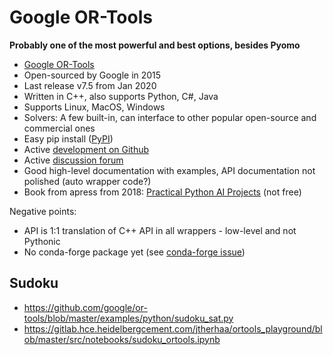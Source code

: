 # Google OR-Tools

**Probably one of the most powerful and best options, besides Pyomo**

* [Google OR-Tools](https://developers.google.com/optimization)
* Open-sourced by Google in 2015
* Last release v7.5 from Jan 2020
* Written in C++, also supports Python, C#, Java
* Supports Linux, MacOS, Windows
* Solvers: A few built-in, can interface to other popular open-source and commercial ones
* Easy pip install ([PyPI](https://pypi.org/project/ortools/))
* Active [development on Github](https://github.com/google/or-tools)
* Active [discussion forum](https://groups.google.com/forum/#!forum/or-tools-discuss)
* Good high-level documentation with examples, API documentation not polished (auto wrapper code?)
* Book from apress from 2018: [Practical Python AI Projects](https://www.apress.com/de/book/9781484234228) (not free)

Negative points:
* API is 1:1 translation of C++ API in all wrappers - low-level and not Pythonic
* No conda-forge package yet (see [conda-forge issue](https://github.com/conda-forge/staged-recipes/issues/2717))

## Sudoku

* https://github.com/google/or-tools/blob/master/examples/python/sudoku_sat.py
* https://gitlab.hce.heidelbergcement.com/jtherhaa/ortools_playground/blob/master/src/notebooks/sudoku_ortools.ipynb
